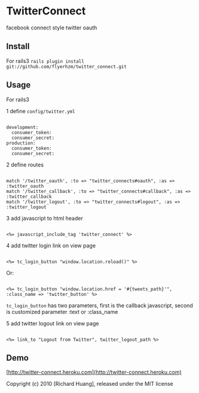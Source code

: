 # TwitterConnect

facebook connect style twitter oauth

## Install

For rails3
<code>rails plugin install git://github.com/flyerhzm/twitter_connect.git</code>

## Usage

For rails3

1 define <code>config/twitter.yml</code>
<pre><code>
development:
  consumer_token: 
  consumer_secret: 
production:
  consumer_token: 
  consumer_secret: 
</code></pre>

2 define routes
<pre><code>
match '/twitter_oauth', :to => "twitter_connects#oauth", :as => :twitter_oauth
match '/twitter_callback', :to => "twitter_connects#callback", :as => :twitter_callback
match '/twitter_logout', :to => "twitter_connects#logout", :as => :twitter_logout
</code></pre>

3 add javascript to html header
<pre><code>
<%= javascript_include_tag 'twitter_connect' %>
</code></pre>

4 add twitter login link on view page
<pre><code>
<%= tc_login_button "window.location.reload()" %>
</code></pre>
Or:
<pre><code>
<%= tc_login_button "window.location.href = '#{tweets_path}'", :class_name => 'twitter_button' %>
</code></pre>
<code>tc_login_button</code> has two parameters, first is the callback javascript, second is customized parameter :text or :class_name

5 add twitter logout link on view page
<pre><code>
<%= link_to "Logout from Twitter", twitter_logout_path %>
</code></pre>

## Demo

[http://twitter-connect.heroku.com](http://twitter-connect.heroku.com)


Copyright (c) 2010 [Richard Huang], released under the MIT license
